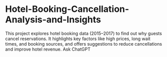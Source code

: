 # Hotel-Booking-Cancellation-Analysis-and-Insights
This project explores hotel booking data (2015–2017) to find out why guests cancel reservations. It highlights key factors like high prices, long wait times, and booking sources, and offers suggestions to reduce cancellations and improve hotel revenue.          Ask ChatGPT
